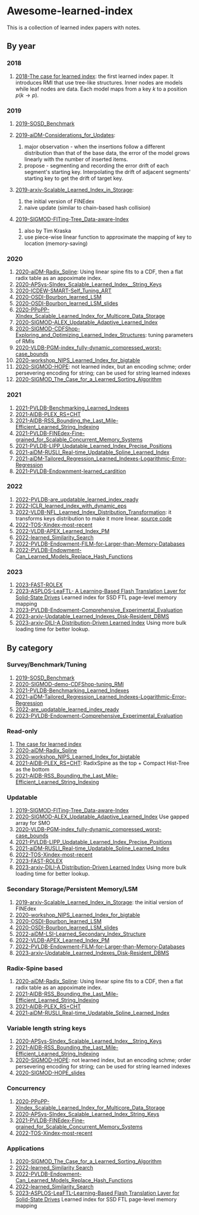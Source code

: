 # Awesome-learned-index

This is a collection of learned index papers with notes.

## By year

### 2018

1. [2018-The case for learned index](papers/2018-google-learned-index.pdf): the first learned index paper. It introduces RMI that use tree-like structures. Inner nodes are models while leaf nodes are data. Each model maps from a key $k$ to a position $p$($k\rightarrow p$).

### 2019

1. [2019-SOSD_Benchmark](papers/2019-SOSD_Benchmark.pdf)

2. [2019-aiDM-Considerations_for_Updates](papers/2019-aiDM-Considerations_for_Updates.pdf): 
    1) major observation - when the insertions follow a different distribution than that of the base data, the error of the model grows linearly with the number of inserted items.  
    2) propose - segmenting and recording the error drift of each segment's starting key. Interpolating the drift of adjacent segments' starting key to get the drift of target key.

3. [2019-arxiv-Scalable_Learned_Index_in_Storage](papers/2019-arxiv-Scalable_Learned_Index_in_Storage.pdf):  
    1) the initial version of FINEdex
    2) naive update (similar to chain-based hash collision) 

4. [2019-SIGMOD-FITing-Tree_Data-aware-Index](papers/2019-SIGMOD-FITing-Tree_Data-aware-Index.pdf)
    1) also by Tim Kraska
    2) use piece-wise linear function to approximate the mapping of key to location (memory-saving)

### 2020

1. [2020-aiDM-Radix_Spline](papers/2020-aiDM-Radix_Spline.pdf): Using linear spine fits to a CDF, then a flat radix table as an appoximate index.
2. [2020-APSys-SIndex_Scalable_Learned_Index__String_Keys](papers/2020-APSys-SIndex_Scalable_Learned_Index__String_Keys.pdf)
3. [2020-ICDEW-SMART-Self_Tuning_ART](papers/2020-ICDEW-SMART-Self_Tuning_ART.pdf)
4. [2020-OSDI-Bourbon_learned_LSM](papers/2020-OSDI-Bourbon_learned_LSM.pdf)
5. [2020-OSDI-Bourbon_learned_LSM_slides](papers/2020-OSDI-Bourbon_learned_LSM_slides.pdf)
6. [2020-PPoPP-XIndex_Scalable_Learned_Index_for_Multicore_Data_Storage](papers/2020-PPoPP-XIndex_Scalable_Learned_Index_for_Multicore_Data_Storage.pdf)
7. [2020-SIGMOD-ALEX_Updatable_Adaptive_Learned_Index](2020-SIGMOD-ALEX_Updatable_Adaptive_Learned_Index.pdf)
8. [2020-SIGMOD-CDFShop-Exploring_and_Optimizing_Learned_Index_Structures](papers/2020-SIGMOD-CDFShop-Exploring_and_Optimizing_Learned_Index_Structures.pdf): tuning parameters of RMIs
9. [2020-VLDB-PGM-index_fully-dynamic_compressed_worst-case_bounds](papers/2020-VLDB-PGM-index_fully-dynamic_compressed_worst-case_bounds.pdf)
10. [2020-workshop_NIPS_Learned_Index_for_bigtable](papers/2020-workshop_NIPS_Learned_Index_for_bigtable.pdf)
11. [2020-SIGMOD-HOPE](papers/2020-SIGMOD-HOPE.pdf): not learned index, but an encoding schme; order persevering encoding for string; can be used for string learned indexes
12. [2020-SIGMOD_The_Case_for_a_Learned_Sorting_Algorithm](papers/2020-SIGMOD_The_Case_for_a_Learned_Sorting_Algorithm.pdf)

### 2021

1. [2021-PVLDB-Benchmarking_Learned_Indexes](papers/2021-PVLDB-Benchmarking_Learned_Indexes.pdf)
2. [2021-AIDB-PLEX_RS+CHT](papers/2021-AIDB-PLEX_RS+CHT.pdf)
3. [2021-AIDB-RSS_Bounding_the_Last_Mile-Efficient_Learned_String_Indexing](papers/2021-AIDB-RSS_Bounding_the_Last_Mile-Efficient_Learned_String_Indexing.pdf)
4. [2021-PVLDB-FINEdex-Fine-grained_for_Scalable_Concurrent_Memory_Systems](papers/2021-PVLDB-FINEdex-Fine-grained_for_Scalable_Concurrent_Memory_Systems.pdf)
5. [2021-PVLDB-LIPP_Updatable_Learned_Index_Precise_Positions](papers/2021-PVLDB-LIPP_Updatable_Learned_Index_Precise_Positions.pdf)
6. [2021-aiDM-RUSLI_Real-time_Updatable_Spline_Learned_Index](papers/2021-aiDM-RUSLI_Real-time_Updatable_Spline_Learned_Index.pdf)
7. [2021-aiDM-Tailored_Regression_Learned_Indexes-Logarithmic-Error-Regression](papers/2021-aiDM-Tailored_Regression_Learned_Indexes-Logarithmic-Error-Regression.pdf)
8. [2021-PVLDB-Endownment-learned_cardition](papers/2021-PVLDB-Endownment-learned_cardition.pdf)

### 2022

1. [2022-PVLDB-are_updatable_learned_index_ready](papers/2022-PVLDB-are_updatable_learned_index_ready.pdf)
2. [2022-ICLR_learned_index_with_dynamic_eps](papers/2022-ICLR_learned_index_with_dynamic_eps.pdf)
3. [2022-VLDB-NFL_Learned_Index_Distribution_Transformation](papers/2022-VLDB-NFL_Learned_Index_Distribution_Transformation.pdf): it transforms keys distribution to make it more linear. [source code](https://github.com/luffy06/NFL)
4. [2022-TOS-Xindex-most-recent](papers/2022-TOS-Xindex-most-recent.pdf)
5. [2022-VLDB-APEX_Learned_Index_PM](papers/2022-VLDB-APEX_Learned_Index_PM.pdf)
6. [2022-learned_Similarity_Search](papers/2022-learned_Similarity_Search.pdf)
7. [2022-PVLDB-Endowment-FILM-for-Larger-than-Memory-Databases](papers/2022-PVLDB-Endowment-FILM-for-Larger-than-Memory-Databases.pdf)
8. [2022-PVLDB-Endowment-Can_Learned_Models_Replace_Hash_Functions](papers/2022-PVLDB-Endowment-Can_Learned_Models_Replace_Hash_Functions.pdf)

### 2023
1. [2023-FAST-ROLEX](papers/2023-FAST-ROLEX.pdf)
2. [2023-ASPLOS-LeaFTL- A Learning-Based Flash Translation Layer for Solid-State Drives](papers/2023-ASPLOS-LeaFTL-leared_FTL_for_SSD.pdf) Learned index for SSD FTL page-level memory mapping
3. [2023-PVLDB-Endowment-Comprehensive_Experimental_Evaluation](papers/2023-PVLDB-Endowment-Comprehensive_Experimental_Evaluation.pdf)
4. [2023-arxiv-Updatable_Learned_Indexes_Disk-Resident_DBMS](papers/2023-arxiv-Updatable_Learned_Indexes_Disk-Resident_DBMS.pdf)
5. [2023-arxiv-DILI-A Distribution-Driven Learned Index](papers/2023-arxiv-DILI-A%20Distribution-Driven%20Learned%20Index.pdf) Using more bulk loading time for better lookup.

## By category

### Survey/Benchmark/Tuning
1. [2019-SOSD_Benchmark](papers/2019-SOSD_Benchmark.pdf)
2. [2020-SIGMOD-demo-CDFShop-tuning_RMI](papers/2020-SIGMOD-demo-CDFShop-tuning_RMI.pdf)
3. [2021-PVLDB-Benchmarking_Learned_Indexes](papers/2021-PVLDB-Benchmarking_Learned_Indexes.pdf)
4. [2021-aiDM-Tailored_Regression_Learned_Indexes-Logarithmic-Error-Regression](papers/2021-aiDM-Tailored_Regression_Learned_Indexes-Logarithmic-Error-Regression.pdf)
5. [2022-are_updatable_learned_index_ready](papers/2022-are_updatable_learned_index_ready.pdf)
6. [2023-PVLDB-Endowment-Comprehensive_Experimental_Evaluation](papers/2023-PVLDB-Endowment-Comprehensive_Experimental_Evaluation.pdf)

### Read-only

1. [The case for learned index](papers/2018-google-learned-index.pdf)
2. [2020-aiDM-Radix_Spline](papers/2020-aiDM-Radix_Spline.pdf)
3. [2020-workshop_NIPS_Learned_Index_for_bigtable](papers/2020-workshop_NIPS_Learned_Index_for_bigtable.pdf)
4. [2021-AIDB-PLEX_RS+CHT](papers/2021-AIDB-PLEX_RS+CHT.pdf): RadixSpine as the top + Compact Hist-Tree as the bottom
5. [2021-AIDB-RSS_Bounding_the_Last_Mile-Efficient_Learned_String_Indexing](papers/2021-AIDB-RSS_Bounding_the_Last_Mile-Efficient_Learned_String_Indexing.pdf)

### Updatable

1. [2019-SIGMOD-FITing-Tree_Data-aware-Index](papers/2019-SIGMOD-FITing-Tree_Data-aware-Index.pdf)
2. [2020-SIGMOD-ALEX_Updatable_Adaptive_Learned_Index](papers/2020-SIGMOD-ALEX_Updatable_Adaptive_Learned_Index.pdf) Use gapped array for SMO
3. [2020-VLDB-PGM-index_fully-dynamic_compressed_worst-case_bounds](papers/2020-VLDB-PGM-index_fully-dynamic_compressed_worst-case_bounds.pdf)
4. [2021-PVLDB-LIPP_Updatable_Learned_Index_Precise_Positions](papers/2021-PVLDB-LIPP_Updatable_Learned_Index_Precise_Positions.pdf)
5. [2021-aiDM-RUSLI_Real-time_Updatable_Spline_Learned_Index](papers/2021-aiDM-RUSLI_Real-time_Updatable_Spline_Learned_Index.pdf)
6. [2022-TOS-Xindex-most-recent](papers/2022-TOS-Xindex-most-recent.pdf)
7. [2023-FAST-ROLEX](papers/2023-FAST-ROLEX.pdf)
8. [2023-arxiv-DILI-A Distribution-Driven Learned Index](papers/2023-arxiv-DILI-A%20Distribution-Driven%20Learned%20Index.pdf) Using more bulk loading time for better lookup.


### Secondary Storage/Persistent Memory/LSM

1. [2019-arxiv-Scalable_Learned_Index_in_Storage](papers/2019-arxiv-Scalable_Learned_Index_in_Storage.pdf): the initial version of FINEdex
2. [2020-workshop_NIPS_Learned_Index_for_bigtable](papers/2020-workshop_NIPS_Learned_Index_for_bigtable.pdf)
3. [2020-OSDI-Bourbon_learned_LSM](papers/2020-OSDI-Bourbon_learned_LSM.pdf)
4. [2020-OSDI-Bourbon_learned_LSM_slides](papers/2020-OSDI-Bourbon_learned_LSM_slides.pdf)
5. [2022-aiDM-LSI-Learned_Secondary_Index_Structure](papers/2022-aiDM-LSI-Learned_Secondary_Index_Structure.pdf)
6. [2022-VLDB-APEX_Learned_Index_PM](papers/2022-VLDB-APEX_Learned_Index_PM.pdf)
7. [2022-PVLDB-Endowment-FILM-for-Larger-than-Memory-Databases](papers/2022-PVLDB-Endowment-FILM-for-Larger-than-Memory-Databases.pdf)
8. [2023-arxiv-Updatable_Learned_Indexes_Disk-Resident_DBMS](papers/2023-arxiv-Updatable_Learned_Indexes_Disk-Resident_DBMS.pdf)

### Radix-Spine based

1. [2020-aiDM-Radix_Spline](papers/2020-aiDM-Radix_Spline.pdf): Using linear spine fits to a CDF, then a flat radix table as an appoximate index.
2. [2021-AIDB-RSS_Bounding_the_Last_Mile-Efficient_Learned_String_Indexing](papers/2021-AIDB-RSS_Bounding_the_Last_Mile-Efficient_Learned_String_Indexing.pdf)
3. [2021-AIDB-PLEX_RS+CHT](papers/2021-AIDB-PLEX_RS+CHT.pdf)
4. [2021-aiDM-RUSLI_Real-time_Updatable_Spline_Learned_Index](papers/2021-aiDM-RUSLI_Real-time_Updatable_Spline_Learned_Index.pdf)

### Variable length string keys

1. [2020-APSys-SIndex_Scalable_Learned_Index__String_Keys](papers/2020-APSys-SIndex_Scalable_Learned_Index__String_Keys.pdf)
2. [2021-AIDB-RSS_Bounding_the_Last_Mile-Efficient_Learned_String_Indexing](papers/2021-AIDB-RSS_Bounding_the_Last_Mile-Efficient_Learned_String_Indexing.pdf)
3. [2020-SIGMOD-HOPE](papers/2020-SIGMOD-HOPE.pdf): not learned index, but an encoding schme; order persevering encoding for string; can be used for string learned indexes
4. [2020-SIGMOD-HOPE_slides](papers/2020-SIGMOD-HOPE_slides.pdf)

### Concurrency

1. [2020-PPoPP-XIndex_Scalable_Learned_Index_for_Multicore_Data_Storage](papers/2020-PPoPP-XIndex_Scalable_Learned_Index_for_Multicore_Data_Storage.pdf)
2. [2020-APSys-SIndex_Scalable_Learned_Index_String_Keys](papers/2020-APSys-SIndex_Scalable_Learned_Index_String_Keys.pdf)
3. [2021-PVLDB-FINEdex-Fine-grained_for_Scalable_Concurrent_Memory_Systems](papers/2021-PVLDB-FINEdex-Fine-grained_for_Scalable_Concurrent_Memory_Systems.pdf)
4. [2022-TOS-Xindex-most-recent](papers/2022-TOS-Xindex-most-recent.pdf)


### Applications

1. [2020-SIGMOD_The_Case_for_a_Learned_Sorting_Algorithm](papers/2020-SIGMOD_The_Case_for_a_Learned_Sorting_Algorithm.pdf)
2. [2022-learned_Similarity Search](papers/2022-learned_Similarity%20Search.pdf)
2. [2022-PVLDB-Endowment-Can_Learned_Models_Replace_Hash_Functions](papers/2022-PVLDB-Endowment-Can_Learned_Models_Replace_Hash_Functions.pdf)
3. [2022-learned_Similarity_Search](papers/2022-learned_Similarity_Search.pdf)
2. [2023-ASPLOS-LeaFTL-Learning-Based Flash Translation Layer for Solid-State Drives](papers/2023-ASPLOS-LeaFTL-leared_FTL_for_SSD.pdf) Learned index for SSD FTL page-level memory mapping
